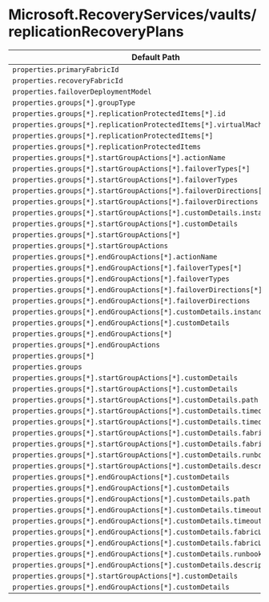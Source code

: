 # Microsoft.RecoveryServices/vaults/replicationRecoveryPlans

| Default Path | Alias |
|---|---|
| `properties.primaryFabricId` | `Microsoft.RecoveryServices/vaults/replicationRecoveryPlans/primaryFabricId` |
| `properties.recoveryFabricId` | `Microsoft.RecoveryServices/vaults/replicationRecoveryPlans/recoveryFabricId` |
| `properties.failoverDeploymentModel` | `Microsoft.RecoveryServices/vaults/replicationRecoveryPlans/failoverDeploymentModel` |
| `properties.groups[*].groupType` | `Microsoft.RecoveryServices/vaults/replicationRecoveryPlans/groups[*].groupType` |
| `properties.groups[*].replicationProtectedItems[*].id` | `Microsoft.RecoveryServices/vaults/replicationRecoveryPlans/groups[*].replicationProtectedItems[*].id` |
| `properties.groups[*].replicationProtectedItems[*].virtualMachineId` | `Microsoft.RecoveryServices/vaults/replicationRecoveryPlans/groups[*].replicationProtectedItems[*].virtualMachineId` |
| `properties.groups[*].replicationProtectedItems[*]` | `Microsoft.RecoveryServices/vaults/replicationRecoveryPlans/groups[*].replicationProtectedItems[*]` |
| `properties.groups[*].replicationProtectedItems` | `Microsoft.RecoveryServices/vaults/replicationRecoveryPlans/groups[*].replicationProtectedItems` |
| `properties.groups[*].startGroupActions[*].actionName` | `Microsoft.RecoveryServices/vaults/replicationRecoveryPlans/groups[*].startGroupActions[*].actionName` |
| `properties.groups[*].startGroupActions[*].failoverTypes[*]` | `Microsoft.RecoveryServices/vaults/replicationRecoveryPlans/groups[*].startGroupActions[*].failoverTypes[*]` |
| `properties.groups[*].startGroupActions[*].failoverTypes` | `Microsoft.RecoveryServices/vaults/replicationRecoveryPlans/groups[*].startGroupActions[*].failoverTypes` |
| `properties.groups[*].startGroupActions[*].failoverDirections[*]` | `Microsoft.RecoveryServices/vaults/replicationRecoveryPlans/groups[*].startGroupActions[*].failoverDirections[*]` |
| `properties.groups[*].startGroupActions[*].failoverDirections` | `Microsoft.RecoveryServices/vaults/replicationRecoveryPlans/groups[*].startGroupActions[*].failoverDirections` |
| `properties.groups[*].startGroupActions[*].customDetails.instanceType` | `Microsoft.RecoveryServices/vaults/replicationRecoveryPlans/groups[*].startGroupActions[*].customDetails.instanceType` |
| `properties.groups[*].startGroupActions[*].customDetails` | `Microsoft.RecoveryServices/vaults/replicationRecoveryPlans/groups[*].startGroupActions[*].customDetails` |
| `properties.groups[*].startGroupActions[*]` | `Microsoft.RecoveryServices/vaults/replicationRecoveryPlans/groups[*].startGroupActions[*]` |
| `properties.groups[*].startGroupActions` | `Microsoft.RecoveryServices/vaults/replicationRecoveryPlans/groups[*].startGroupActions` |
| `properties.groups[*].endGroupActions[*].actionName` | `Microsoft.RecoveryServices/vaults/replicationRecoveryPlans/groups[*].endGroupActions[*].actionName` |
| `properties.groups[*].endGroupActions[*].failoverTypes[*]` | `Microsoft.RecoveryServices/vaults/replicationRecoveryPlans/groups[*].endGroupActions[*].failoverTypes[*]` |
| `properties.groups[*].endGroupActions[*].failoverTypes` | `Microsoft.RecoveryServices/vaults/replicationRecoveryPlans/groups[*].endGroupActions[*].failoverTypes` |
| `properties.groups[*].endGroupActions[*].failoverDirections[*]` | `Microsoft.RecoveryServices/vaults/replicationRecoveryPlans/groups[*].endGroupActions[*].failoverDirections[*]` |
| `properties.groups[*].endGroupActions[*].failoverDirections` | `Microsoft.RecoveryServices/vaults/replicationRecoveryPlans/groups[*].endGroupActions[*].failoverDirections` |
| `properties.groups[*].endGroupActions[*].customDetails.instanceType` | `Microsoft.RecoveryServices/vaults/replicationRecoveryPlans/groups[*].endGroupActions[*].customDetails.instanceType` |
| `properties.groups[*].endGroupActions[*].customDetails` | `Microsoft.RecoveryServices/vaults/replicationRecoveryPlans/groups[*].endGroupActions[*].customDetails` |
| `properties.groups[*].endGroupActions[*]` | `Microsoft.RecoveryServices/vaults/replicationRecoveryPlans/groups[*].endGroupActions[*]` |
| `properties.groups[*].endGroupActions` | `Microsoft.RecoveryServices/vaults/replicationRecoveryPlans/groups[*].endGroupActions` |
| `properties.groups[*]` | `Microsoft.RecoveryServices/vaults/replicationRecoveryPlans/groups[*]` |
| `properties.groups` | `Microsoft.RecoveryServices/vaults/replicationRecoveryPlans/groups` |
| `properties.groups[*].startGroupActions[*].customDetails` | `Microsoft.RecoveryServices/vaults/replicationRecoveryPlans/groups[*].startGroupActions[*].customDetails.ScriptActionDetails` |
| `properties.groups[*].startGroupActions[*].customDetails` | `Microsoft.RecoveryServices/vaults/replicationRecoveryPlans/groups[*].startGroupActions[*].customDetails.AutomationRunbookActionDetails` |
| `properties.groups[*].startGroupActions[*].customDetails.path` | `Microsoft.RecoveryServices/vaults/replicationRecoveryPlans/groups[*].startGroupActions[*].customDetails.ScriptActionDetails.path` |
| `properties.groups[*].startGroupActions[*].customDetails.timeout` | `Microsoft.RecoveryServices/vaults/replicationRecoveryPlans/groups[*].startGroupActions[*].customDetails.ScriptActionDetails.timeout` |
| `properties.groups[*].startGroupActions[*].customDetails.timeout` | `Microsoft.RecoveryServices/vaults/replicationRecoveryPlans/groups[*].startGroupActions[*].customDetails.AutomationRunbookActionDetails.timeout` |
| `properties.groups[*].startGroupActions[*].customDetails.fabricLocation` | `Microsoft.RecoveryServices/vaults/replicationRecoveryPlans/groups[*].startGroupActions[*].customDetails.ScriptActionDetails.fabricLocation` |
| `properties.groups[*].startGroupActions[*].customDetails.fabricLocation` | `Microsoft.RecoveryServices/vaults/replicationRecoveryPlans/groups[*].startGroupActions[*].customDetails.AutomationRunbookActionDetails.fabricLocation` |
| `properties.groups[*].startGroupActions[*].customDetails.runbookId` | `Microsoft.RecoveryServices/vaults/replicationRecoveryPlans/groups[*].startGroupActions[*].customDetails.AutomationRunbookActionDetails.runbookId` |
| `properties.groups[*].startGroupActions[*].customDetails.description` | `Microsoft.RecoveryServices/vaults/replicationRecoveryPlans/groups[*].startGroupActions[*].customDetails.ManualActionDetails.description` |
| `properties.groups[*].endGroupActions[*].customDetails` | `Microsoft.RecoveryServices/vaults/replicationRecoveryPlans/groups[*].endGroupActions[*].customDetails.ScriptActionDetails` |
| `properties.groups[*].endGroupActions[*].customDetails` | `Microsoft.RecoveryServices/vaults/replicationRecoveryPlans/groups[*].endGroupActions[*].customDetails.AutomationRunbookActionDetails` |
| `properties.groups[*].endGroupActions[*].customDetails.path` | `Microsoft.RecoveryServices/vaults/replicationRecoveryPlans/groups[*].endGroupActions[*].customDetails.ScriptActionDetails.path` |
| `properties.groups[*].endGroupActions[*].customDetails.timeout` | `Microsoft.RecoveryServices/vaults/replicationRecoveryPlans/groups[*].endGroupActions[*].customDetails.ScriptActionDetails.timeout` |
| `properties.groups[*].endGroupActions[*].customDetails.timeout` | `Microsoft.RecoveryServices/vaults/replicationRecoveryPlans/groups[*].endGroupActions[*].customDetails.AutomationRunbookActionDetails.timeout` |
| `properties.groups[*].endGroupActions[*].customDetails.fabricLocation` | `Microsoft.RecoveryServices/vaults/replicationRecoveryPlans/groups[*].endGroupActions[*].customDetails.ScriptActionDetails.fabricLocation` |
| `properties.groups[*].endGroupActions[*].customDetails.fabricLocation` | `Microsoft.RecoveryServices/vaults/replicationRecoveryPlans/groups[*].endGroupActions[*].customDetails.AutomationRunbookActionDetails.fabricLocation` |
| `properties.groups[*].endGroupActions[*].customDetails.runbookId` | `Microsoft.RecoveryServices/vaults/replicationRecoveryPlans/groups[*].endGroupActions[*].customDetails.AutomationRunbookActionDetails.runbookId` |
| `properties.groups[*].endGroupActions[*].customDetails.description` | `Microsoft.RecoveryServices/vaults/replicationRecoveryPlans/groups[*].endGroupActions[*].customDetails.ManualActionDetails.description` |
| `properties.groups[*].startGroupActions[*].customDetails` | `Microsoft.RecoveryServices/vaults/replicationRecoveryPlans/groups[*].startGroupActions[*].customDetails.ManualActionDetails` |
| `properties.groups[*].endGroupActions[*].customDetails` | `Microsoft.RecoveryServices/vaults/replicationRecoveryPlans/groups[*].endGroupActions[*].customDetails.ManualActionDetails` |

